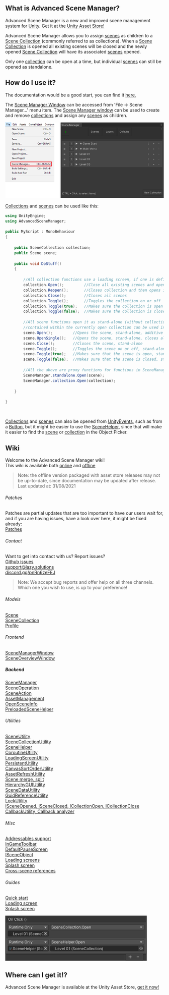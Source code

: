 ## What is Advanced Scene Manager?

Advanced Scene Manager is a new and improved scene management system for [Unity](https://unity.com/). Get it at the [Unity Asset Store!](https://assetstore.unity.com/packages/slug/174152)

Advanced Scene Manager allows you to assign [scenes](docs/Scene.md) as children to a [Scene Collection](docs/SceneCollection.md) (commonly referred to as collections).
When a [Scene Collection](docs/SceneCollection.md) is opened all existing scenes will be closed and the newly opened [Scene Collection](docs/SceneCollection.md) will have its associated [scenes](docs/Scene.md) opened.

Only one [collection](docs/SceneCollection.md) can be open at a time, but individual [scenes](docs/SceneCollection.md) can still be opened as standalone.

## How do I use it?

The documentation would be a good start, you can find it [here.](docs/readme.md)

The [Scene Manager Window](docs/SceneManagerWindow.md) can be accessed from 'File -> Scene Manager...' menu item. The [Scene Manager window](docs/SceneManagerWindow.md) can be used to create and remove [collections](docs/SceneCollection.md) and assign any [scenes](docs/Scene.md) as children.

![](docs/image/File-menu-and-scene-manager-window.png "File menu and scene manager window")

[Collections](docs/SceneCollection.md) and [scenes](docs/Scene.md) can be used like this:

```C#
using UnityEngine;
using AdvancedSceneManager;

public MyScript : MonoBehaviour
{

    public SceneCollection collection;
    public Scene scene;

    public void DoStuff()
    {     

        //All collection functions use a loading screen, if one is defined
        collection.Open();         //Close all existing scenes and open scenes in collection
        collection.Reopen();       //Closes collection and then opens it again
        collection.Close();        //Closes all scenes
        collection.Toggle();       //Toggles the collection on or off
        collection.Toggle(true);   //Makes sure the collection is open
        collection.Toggle(false);  //Makes sure the collection is closed

        //All scene functions open it as stand-alone (without collection), but scenes that are
        //contained within the currently open collection can be used in functions in SceneManager.collection
        scene.Open();         //Opens the scene, stand-alone, additive
        scene.OpenSingle();   //Opens the scene, stand-alone, closes all existing scenes and collections
        scene.Close();        //Closes the scene, stand-alone
        scene.Toggle();       //Toggles the scene on or off, stand-alone
        scene.Toggle(true);   //Makes sure that the scene is open, stand-alone
        scene.Toggle(false);  //Makes sure that the scene is closed, stand-alone

        //All the above are proxy functions for functions in SceneManager.standalone or SceneManager.collection
        SceneManager.standalone.Open(scene);
        SceneManager.collection.Open(collection);

    }

}
```

</br>

[Collections](docs/SceneCollection.md) and [scenes](docs/Scene.md) can also be opened from [UnityEvents](https://docs.unity3d.com/Manual/UnityEvents.html), such as from a [Button](https://docs.unity3d.com/Packages/com.unity.ugui@1.0/manual/script-Button.html), but it might be easier to use the [SceneHelper](docs/SceneHelper.md), since that will make it easier to find the [scene](docs/Scene.md) or [collection](docs/SceneCollection.md) in the Object Picker.

## Wiki
Welcome to the Advanced Scene Manager wiki!\
This wiki is available both [online](https://github.com/Lazy-Solutions/AdvancedSceneManager/blob/main/docs/readme.md) and [offline](https://raw.githubusercontent.com/wiki/Lazy-Solutions/AdvancedSceneManager/docs/ToPdf/ASM.pdf)
>Note: the offline version packaged with asset store releases may not be up-to-date, since documentation may be updated after release.\
Last updated at: 31/08/2021

###### Patches
Patches are partial updates that are too important to have our users wait for, and if you are having issues, have a look over here, it might be fixed already: \
[Patches](https://github.com/Lazy-Solutions/AdvancedSceneManager/tree/main/patches)

###### Contact
Want to get into contact with us? Report issues?\
[Github issues](https://github.com/Lazy-Solutions/AdvancedSceneManager/issues)\
[support@lazy.solutions](mailto:support@lazy.solutions)\
[discord.gg/pnRn6zeFEJ](https://discord.gg/pnRn6zeFEJ)
>Note: We accept bug reports and offer help on all three channels. Which one you wish to use, is up to your preference!

###### Models
[Scene](docs/Scene.md)\
[SceneCollection](docs/SceneCollection.md)\
[Profile](docs/Profile.md)

###### Frontend
[SceneManagerWindow](docs/SceneManagerWindow.md)\
[SceneOverviewWindow](docs/SceneOverviewWindow.md)

##### Backend
[SceneManager](docs/SceneManager.md)\
[SceneOperation](docs/SceneOperation.md)\
[SceneAction](docs/SceneAction.md)\
[AssetManagement](docs/AssetManagement.md)\
[OpenSceneInfo](docs/OpenSceneInfo.md)\
[PreloadedSceneHelper](docs/PreloadedSceneHelper.md)

###### Utilities
[SceneUtility](docs/SceneUtility.md)\
[SceneCollectionUtility](docs/SceneCollectionUtility.md)\
[SceneHelper](docs/SceneHelper.md)\
[CoroutineUtility](docs/CoroutineUtility.md)\
[LoadingScreenUtility](docs/LoadingScreenUtility.md)\
[PersistentUtility](docs/PersistentUtility.md)\
[CanvasSortOrderUtility](docs/CanvasSortOrderUtility.md)\
[AssetRefreshUtility](docs/AssetRefreshUtility.md)\
[Scene merge, split](docs/SceneMergeSplit.md)\
[HierarchyGUIUtility](docs/HierarchyGUIUtility.md)\
[SceneDataUtility](docs/SceneDataUtility.md)\
[GuidReferenceUtility](docs/GuidReferenceUtility.md)\
[LockUtility](docs/LockingUtility.md)\
[ISceneOpened, ISceneClosed, ICollectionOpen, ICollectionClose](docs/Callbacks.md)\
[CallbackUtility, Callback analyzer](docs/CallbackUtility.md)

###### Misc
[Addressables support](docs/AddressablesSupport.md)\
[InGameToolbar](docs/InGameToolbar.md)\
[DefaultPauseScreen](docs/DefaultPauseScreen.md)\
[ISceneObject](docs/ISceneObject.md)\
[Loading screens](docs/LoadingScreen.md)\
[Splash screen](docs/SplashScreen.md)\
[Cross-scene references](docs/CrossSceneReferences.md)

###### Guides
[Quick start](docs/QuickStart.md)\
[Loading screen](docs/LoadingScreen.md#guide)\
[Splash screen](docs/SplashScreen.md#guide)

![](docs/image/Unity-event.png "Unity event")
## Where can I get it!?
Advanced Scene Manager is available at the Unity Asset Store, [get it now!](https://assetstore.unity.com/packages/slug/174152)<br/>

